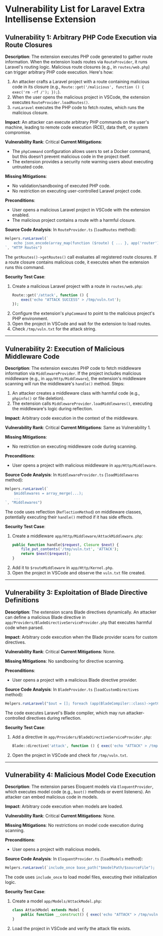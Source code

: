 # Vulnerability List for Laravel Extra Intellisense Extension

## Vulnerability 1: Arbitrary PHP Code Execution via Route Closures
**Description**:
The extension executes PHP code generated to gather route information. When the extension loads routes via `RouteProvider`, it runs Laravel's routing logic. Malicious route closures (e.g., in `routes/web.php`) can trigger arbitrary PHP code execution. Here's how:
1. An attacker crafts a Laravel project with a route containing malicious code in its closure (e.g., `Route::get('/malicious', function () { exec('rm -rf /'); });`).
2. When the user opens the malicious project in VSCode, the extension executes `RouteProvider.loadRoutes()`.
3. `runLaravel` executes the PHP code to fetch routes, which runs the malicious closure.

**Impact**:
An attacker can execute arbitrary PHP commands on the user's machine, leading to remote code execution (RCE), data theft, or system compromise.

**Vulnerability Rank**: Critical
**Current Mitigations**:
- The `phpCommand` configuration allows users to set a Docker command, but this doesn’t prevent malicious code in the project itself.
- The extension provides a security note warning users about executing untrusted code.

**Missing Mitigations**:
- No validation/sandboxing of executed PHP code.
- No restriction on executing user-controlled Laravel project code.

**Preconditions**:
- User opens a malicious Laravel project in VSCode with the extension enabled.
- The malicious project contains a route with a harmful closure.

**Source Code Analysis**:
In `RouteProvider.ts` (`loadRoutes` method):
```typescript
Helpers.runLaravel(`
    echo json_encode(array_map(function ($route) { ... }, app('router')->getRoutes()->getRoutes()));
`, "HTTP Routes")
```
The `getRoutes()->getRoutes()` call evaluates all registered route closures. If a route closure contains malicious code, it executes when the extension runs this command.

**Security Test Case**:
1. Create a malicious Laravel project with a route in `routes/web.php`:
   ```php
   Route::get('/attack', function () {
       exec('echo "ATTACK SUCCESS" > /tmp/vuln.txt');
   });
   ```
2. Configure the extension's `phpCommand` to point to the malicious project's PHP environment.
3. Open the project in VSCode and wait for the extension to load routes.
4. Check `/tmp/vuln.txt` for the attack string.

---

## Vulnerability 2: Execution of Malicious Middleware Code
**Description**:
The extension executes PHP code to fetch middleware information via `MiddlewareProvider`. If the project includes malicious middleware (e.g., in `app/Http/Middleware`), the extension's middleware scanning will run the middleware's `handle()` method. Steps:
1. An attacker creates a middleware class with harmful code (e.g., `phpinfo()` or file deletion).
2. The extension calls `MiddlewareProvider.loadMiddlewares()`, executing the middleware's logic during reflection.

**Impact**:
Arbitrary code execution in the context of the middleware.

**Vulnerability Rank**: Critical
**Current Mitigations**: Same as Vulnerability 1.

**Missing Mitigations**:
- No restriction on executing middleware code during scanning.

**Preconditions**:
- User opens a project with malicious middleware in `app/Http/Middleware`.

**Source Code Analysis**:
In `MiddlewareProvider.ts` (`loadMiddlewares` method):
```typescript
Helpers.runLaravel(`
    $middlewares = array_merge(...);
    ...
`, "Middlewares")
```
The code uses reflection (`ReflectionMethod`) on middleware classes, potentially executing their `handle()` method if it has side effects.

**Security Test Case**:
1. Create a middleware `app/Http/Middleware/AttackMiddleware.php`:
   ```php
   public function handle($request, Closure $next) {
       file_put_contents('/tmp/vuln.txt', 'ATTACK');
       return $next($request);
   }
   ```
2. Add it to `$routeMiddleware` in `app/Http/Kernel.php`.
3. Open the project in VSCode and observe the `vuln.txt` file created.

---

## Vulnerability 3: Exploitation of Blade Directive Definitions
**Description**:
The extension scans Blade directives dynamically. An attacker can define a malicious Blade directive in `app/Providers/BladeDirectiveServiceProvider.php` that executes harmful code when parsed.

**Impact**:
Arbitrary code execution when the Blade provider scans for custom directives.

**Vulnerability Rank**: Critical
**Current Mitigations**: None.

**Missing Mitigations**: No sandboxing for directive scanning.

**Preconditions**:
- User opens a project with a malicious Blade directive provider.

**Source Code Analysis**:
In `BladeProvider.ts` (`loadCustomDirectives` method):
```typescript
Helpers.runLaravel("$out = []; foreach (app(BladeCompiler::class)->getCustomDirectives() ...", "Custom Blade Directives")
```
The code executes Laravel's Blade compiler, which may run attacker-controlled directives during reflection.

**Security Test Case**:
1. Add a directive in `app/Providers/BladeDirectiveServiceProvider.php`:
   ```php
   Blade::directive('attack', function () { exec('echo "ATTACK" > /tmp/vuln.txt'); });
   ```
2. Open the project in VSCode and check for `/tmp/vuln.txt`.

---

## Vulnerability 4: Malicious Model Code Execution
**Description**:
The extension parses Eloquent models via `EloquentProvider`, which executes model code (e.g., `boot()` methods or event listeners). An attacker can embed malicious code in models.

**Impact**:
Arbitrary code execution when models are loaded.

**Vulnerability Rank**: Critical
**Current Mitigations**: None.

**Missing Mitigations**: No restrictions on model code execution during scanning.

**Preconditions**:
- User opens a project with malicious models.

**Source Code Analysis**:
In `EloquentProvider.ts` (`loadModels` method):
```typescript
Helpers.runLaravel(`include_once base_path("$modelPath/$sourceFile"); ...`, "Eloquent Attributes and Relations")
```
The code uses `include_once` to load model files, executing their initialization logic.

**Security Test Case**:
1. Create a model `app/Models/AttackModel.php`:
   ```php
   class AttackModel extends Model {
       public function __construct() { exec('echo "ATTACK" > /tmp/vuln.txt'); }
   }
   ```
2. Load the project in VSCode and verify the attack file exists.
